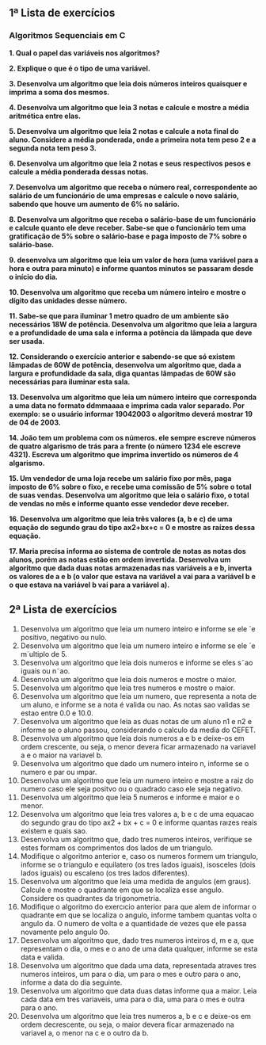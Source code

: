 ## 1ª Lista de exercícios 

### Algoritmos Sequenciais em C

**1. Qual o papel das variáveis nos algoritmos?**

**2. Explique o que é o tipo de uma variável.**

**3. Desenvolva um algoritmo que leia dois números inteiros quaisquer e imprima a soma dos
mesmos.**

**4. Desenvolva um algoritmo que leia 3 notas e calcule e mostre a média aritmética entre elas.**

**5. Desenvolva um algoritmo que leia 2 notas e calcule a nota final do aluno. Considere a média
ponderada, onde a primeira nota tem peso 2 e a segunda nota tem peso 3.**

**6. Desenvolva um algoritmo que leia 2 notas e seus respectivos pesos e calcule a média
ponderada dessas notas.**

**7. Desenvolva um algoritmo que receba o número real, correspondente ao salário de um
funcionário de uma empresas e calcule o novo salário, sabendo que houve um aumento de 6%
no salário.**

**8. Desenvolva um algoritmo que receba o salário-base de um funcionário e calcule quanto ele
deve receber. Sabe-se que o funcionário tem uma gratificação de 5% sobre o salário-base e paga imposto de 7%
sobre o salário-base.**

**9. desenvolva um algoritmo que leia um valor de hora (uma variável para a hora e outra para
minuto) e informe quantos minutos se passaram desde o início do dia.**

**10. Desenvolva um algoritmo que receba um número inteiro e mostre o dígito das unidades
desse número.**

**11. Sabe-se que para iluminar 1 metro quadro de um ambiente são necessários 18W de
potência. Desenvolva um algoritmo que leia a largura e a profundidade de uma sala e informa
a potência da lâmpada que deve ser usada.**

**12. Considerando o exercício anterior e sabendo-se que só existem lâmpadas de 60W de
potência, desenvolva um algoritmo que, dada a largura e profundidade da sala, diga quantas
lâmpadas de 60W são necessárias para iluminar esta sala.**

**13. Desenvolva um algoritmo que leia um número inteiro que corresponda a uma data no
formato ddmmaaaa e imprima cada valor separado. Por exemplo: se o usuário informar
19042003 o algoritmo deverá mostrar 19 de 04 de 2003.**

**14. João tem um problema com os números. ele sempre escreve números de quatro algarismo
de trás para a frente (o número 1234 ele escreve 4321). Escreva um algoritmo que imprima
invertido os números de 4 algarismo.**

**15. Um vendedor de uma loja recebe um salário fixo por mês, paga imposto de 6% sobre o
fixo, e recebe uma comissão de 5% sobre o total de suas vendas. Desenvolva um algoritmo que
leia o salário fixo, o total de vendas no mês e informe quanto esse vendedor deve receber.**

**16. Desenvolva um algoritmo que leia três valores (a, b e c) de uma equação do segundo grau
do tipo ax2+bx+c = 0 e mostre as raízes dessa equação.**

**17. Maria precisa informa ao sistema de controle de notas as notas dos alunos, porém as notas
estão em ordem invertida. Desenvolva um algoritmo que dada duas notas armazenadas nas
variáveis a e b, inverta os valores de a e b (o valor que estava na variável a vai para a variável b
e o que estava na variável b vai para a variável a).**

## 2ª Lista de exercícios 

1. Desenvolva um algoritmo que leia um numero inteiro e informe se ele ´e positivo, negativo ou nulo.
2. Desenvolva um algoritmo que leia um numero inteiro e informe se ele ´e m´ultiplo de 5.
3. Desenvolva um algoritmo que leia dois numeros e informe se eles s˜ao iguais ou n˜ao.
4. Desenvolva um algoritmo que leia dois numeros e mostre o maior.
5. Desenvolva um algoritmo que leia tres numeros e mostre o maior.
6. Desenvolva um algoritmo que leia um numero, que representa a nota de um aluno, e informe se a nota é valida
ou nao. As notas sao validas se estao entre 0.0 e 10.0.
7. Desenvolva um algoritmo que leia as duas notas de um aluno n1 e n2 e informe se o aluno passou, considerando
o calculo da media do CEFET.
8. Desenvolva um algoritmo que leia dois numeros a e b e deixe-os em ordem crescente, ou seja, o menor devera
ficar armazenado na variavel a e o maior na variavel b.
9. Desenvolva um algoritmo que dado um numero inteiro n, informe se o numero e par ou ımpar.
10. Desenvolva um algoritmo que leia um numero inteiro e mostre a raiz do numero caso ele seja positvo ou o
quadrado caso ele seja negativo.
11. Desenvolva um algoritmo que leia 5 numeros e informe e maior e o menor.
12. Desenvolva um algoritmo que leia tres valores a, b e c de uma equacao do segundo grau do tipo ax2 + bx + c = 0
e informe quantas raızes reais existem e quais sao.
13. Desenvolva um algoritmo que, dado tres numeros inteiros, verifique se estes formam os comprimentos dos lados
de um triangulo.
14. Modifique o algoritmo anterior e, caso os numeros formem um triangulo, informe se o triangulo e equilatero (os
tres lados iguais), isosceles (dois lados iguais) ou escaleno (os tres lados diferentes).
15. Desenvolva um algoritmo que leia uma medida de angulos (em graus). Calcule e mostre o quadrante em que se
localiza esse angulo. Considere os quadrantes da trigonometria.
16. Modifique o algoritmo do exercıcio anterior para que alem de informar o quadrante em que se localiza o angulo,
informe tambem quantas volta o angulo da. O numero de volta e a quantidade de vezes que ele passa novamente
pelo angulo 0o.
17. Desenvolva um algoritmo que, dado tres numeros inteiros d, m e a, que representam o dia, o mes e o ano de uma
data qualquer, informe se esta data e valida.
18. Desenvolva um algoritmo que dada uma data, representada atraves tres numeros inteiros, um para o dia, um
para o mes e outro para o ano, informe a data do dia seguinte.
19. Desenvolva um algoritmo que data duas datas informe qua a maior. Leia cada data em tres variaveis, uma para
o dia, uma para o mes e outra para o ano.
20. Desenvolva um algoritmo que leia tres numeros a, b e c e deixe-os em ordem decrescente, ou seja, o maior devera
ficar armazenado na variavel a, o menor na c e o outro da b.



